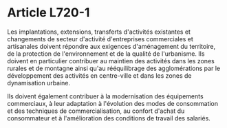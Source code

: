 # Article L720-1

Les implantations, extensions, transferts d'activités existantes et changements de secteur d'activité d'entreprises commerciales et artisanales doivent répondre aux exigences d'aménagement du territoire, de la protection de l'environnement et de la qualité de l'urbanisme. Ils doivent en particulier contribuer au maintien des activités dans les zones rurales et de montagne ainsi qu'au rééquilibrage des agglomérations par le développement des activités en centre-ville et dans les zones de dynamisation urbaine.

Ils doivent également contribuer à la modernisation des équipements commerciaux, à leur adaptation à l'évolution des modes de consommation et des techniques de commercialisation, au confort d'achat du consommateur et à l'amélioration des conditions de travail des salariés.

